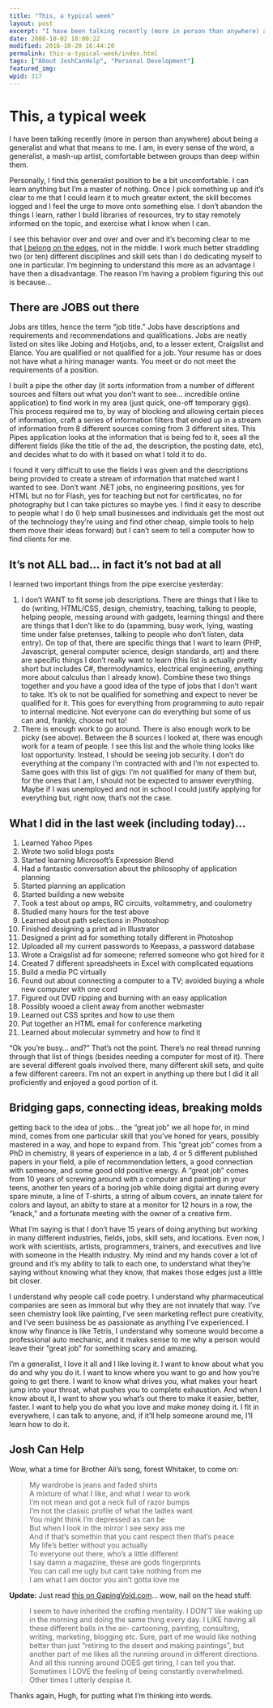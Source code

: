```yaml
---
title: "This, a typical week"
layout: post
excerpt: "I have been talking recently (more in person than anywhere) about being a generalist and what that means to me. I am, in every sense of the word, a generalist, a mash-up artist, comfortable between groups than deep within them."
date: 2008-10-02 18:00:22
modified: 2016-10-20 16:44:20
permalink: this-a-typical-week/index.html
tags: ["About JoshCanHelp", "Personal Development"]
featured_img:
wpid: 317
---
```


# This, a typical week

I have been talking recently (more in person than anywhere) about being a generalist and what that means to me. I am, in every sense of the word, a generalist, a mash-up artist, comfortable between groups than deep within them.

Personally, I find this generalist position to be a bit uncomfortable. I can learn anything but I’m a master of nothing. Once I pick something up and it’s clear to me that I could learn it to much greater extent, the skill becomes logged and I feel the urge to move onto something else. I don’t abandon the things I learn, rather I build libraries of resources, try to stay remotely informed on the topic, and exercise what I know when I can.

I see this behavior over and over and over and it’s becoming clear to me that [I belong on the edges](https://www.gapingvoid.com/blog/2008/08/27/live-on-the-edges-or-not-at-all/), not in the middle. I work much better straddling two (or ten) different disciplines and skill sets than I do dedicating myself to one in particular. I’m beginning to understand this more as an advantage I have then a disadvantage. The reason I’m having a problem figuring this out is because…

There are JOBS out there
------------------------

Jobs are titles, hence the term “job title.” Jobs have descriptions and requirements and recommendations and qualifications. Jobs are neatly listed on sites like Jobing and Hotjobs, and, to a lesser extent, Craigslist and Elance. You are qualified or not qualified for a job. Your resume has or does not have what a hiring manager wants. You meet or do not meet the requirements of a position.

I built a pipe the other day (it sorts information from a number of different sources and filters out what you don’t want to see… incredible online application) to find work in my area (just quick, one-off temporary gigs). This process required me to, by way of blocking and allowing certain pieces of information, craft a series of information filters that ended up in a stream of information from 8 different sources coming from 3 different sites. This Pipes application looks at the information that is being fed to it, sees all the different fields (like the title of the ad, the description, the posting date, etc), and decides what to do with it based on what I told it to do.

I found it very difficult to use the fields I was given and the descriptions being provided to create a stream of information that matched want I wanted to see. Don’t want .NET jobs, no engineering positions, yes for HTML but no for Flash, yes for teaching but not for certificates, no for photography but I can take pictures so maybe yes. I find it easy to describe to people what I do (I help small businesses and individuals get the most out of the technology they’re using and find other cheap, simple tools to help them move their ideas forward) but I can’t seem to tell a computer how to find clients for me.

It’s not ALL bad… in fact it’s not bad at all
---------------------------------------------

I learned two important things from the pipe exercise yesterday:

1. I don’t WANT to fit some job descriptions. There are things that I like to do (writing, HTML/CSS, design, chemistry, teaching, talking to people, helping people, messing around with gadgets, learning things) and there are things that I don’t like to do (spamming, busy work, lying, wasting time under false pretenses, talking to people who don’t listen, data entry). On top of that, there are specific things that I want to learn (PHP, Javascript, general computer science, design standards, art) and there are specific things I don’t really want to learn (this list is actually pretty short but includes C#, thermodynamics, electrical engineering, anything more about calculus than I already know). Combine these two things together and you have a good idea of the type of jobs that I don’t want to take. It’s ok to not be qualified for something and expect to never be qualified for it. This goes for everything from programming to auto repair to internal medicine. Not everyone can do everything but some of us can and, frankly, choose not to!
2. There is enough work to go around. There is also enough work to be picky (see above). Between the 8 sources I looked at, there was enough work for a team of people. I see this list and the whole thing looks like lost opportunity. Instead, I should be seeing job security. I don’t do everything at the company I’m contracted with and I’m not expected to. Same goes with this list of gigs: I’m not qualified for many of them but, for the ones that I am, I should not be expected to answer everything. Maybe if I was unemployed and not in school I could justify applying for everything but, right now, that’s not the case.

What I did in the last week (including today)…
----------------------------------------------

1. Learned Yahoo Pipes
2. Wrote two solid blogs posts
3. Started learning Microsoft’s Expression Blend
4. Had a fantastic conversation about the philosophy of application planning
5. Started planning an application
6. Started building a new website
7. Took a test about op amps, RC circuits, voltammetry, and coulometry
8. Studied many hours for the test above
9. Learned about path selections in Photoshop
10. Finished designing a print ad in Illustrator
11. Designed a print ad for something totally different in Photoshop
12. Uploaded all my current passwords to Keepass, a password database
13. Wrote a Craigslist ad for someone; referred someone who got hired for it
14. Created 7 different spreadsheets in Excel with complicated equations
15. Build a media PC virtually
16. Found out about connecting a computer to a TV; avoided buying a whole new computer with one cord
17. Figured out DVD ripping and burning with an easy application
18. Possibly wooed a client away from another webmaster
19. Learned out CSS sprites and how to use them
20. Put together an HTML email for conference marketing
21. Learned about molecular symmetry and how to find it

“Ok you’re busy… and?” That’s not the point. There’s no real thread running through that list of things (besides needing a computer for most of it). There are several different goals involved there, many different skill sets, and quite a few different careers. I’m not an expert in anything up there but I did it all proficiently and enjoyed a good portion of it.

Bridging gaps, connecting ideas, breaking molds
-----------------------------------------------

getting back to the idea of jobs… the “great job” we all hope for, in mind mind, comes from one particular skill that you’ve honed for years, possibly mastered in a way, and hope to expand from. This “great job” comes from a PhD in chemistry, 8 years of experience in a lab, 4 or 5 different published papers in your field, a pile of recommendation letters, a good connection with someone, and some good old positive energy. A “great job” comes from 10 years of screwing around with a computer and painting in your teens, another ten years of a boring job while doing digital art during every spare minute, a line of T-shirts, a string of album covers, an innate talent for colors and layout, an abilty to stare at a monitor for 12 hours in a row, the “knack,” and a fortunate meeting with the owner of a creative firm.

What I’m saying is that I don’t have 15 years of doing anything but working in many different industries, fields, jobs, skill sets, and locations. Even now, I work with scientists, artists, programmers, trainers, and executives and live with someone in the Health industry. My mind and my hands cover a lot of ground and it’s my ability to talk to each one, to understand what they’re saying without knowing what they know, that makes those edges just a little bit closer.

I understand why people call code poetry. I understand why pharmaceutical companies are seen as immoral but why they are not innately that way. I’ve seen chemistry look like painting, I’ve seen marketing reflect pure creativity, and I’ve seen business be as passionate as anything I’ve experienced. I know why finance is like Tetris, I understand why someone would become a professional auto mechanic, and it makes sense to me why a person would leave their “great job” for something scary and amazing.

I’m a generalist, I love it all and I like loving it. I want to know about what you do and why you do it. I want to know where you want to go and how you’re going to get there. I want to know what drives you, what makes your heart jump into your throat, what pushes you to complete exhaustion. And when I know about it, I want to show you what’s out there to make it easier, better, faster. I want to help you do what you love and make money doing it. I fit in everywhere, I can talk to anyone, and, if it’ll help someone around me, I’ll learn how to do it.

Josh Can Help
-------------

Wow, what a time for Brother Ali’s song, forest Whitaker, to come on:

> My wardrobe is jeans and faded shirts  
> A mixture of what I like, and what I wear to work  
> I’m not mean and got a neck full of razor bumps  
> I’m not the classic profile of what the ladies want  
> You might think I’m depressed as can be  
> But when I look in the mirror I see sexy ass me  
> And if that’s somethin that you cant respect then that’s peace  
> My life’s better without you actually  
> To everyone out there, who’s a little different  
> I say damn a magazine, these are gods fingerprints  
> You can call me ugly but cant take nothing from me  
> I am what I am doctor you ain’t gotta love me

**Update:** Just read [this on GapingVoid.com](http://gapingvoid.com/blog/2008/10/15/crofting-as-a-metaphor-for-the-new-world-of-work/)… wow, nail on the head stuff:

> I seem to have inherited the crofting mentality. I DON’T like waking up in the morning and doing the same thing every day. I LIKE having all these different balls in the air- cartooning, painting, consulting, writing, marketing, blogging etc. Sure, part of me would like nothing better than just “retiring to the desert and making paintings”, but another part of me likes all the running around in different directions. And all this running around DOES get tiring, I can tell you that. Sometimes I LOVE the feeling of being constantly overwhelmed. Other times I utterly despise it.

Thanks again, Hugh, for putting what I’m thinking into words.
